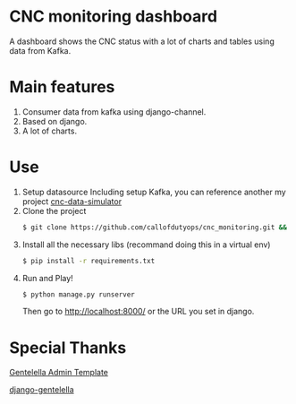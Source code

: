 # CNC monitoring dashboard
A dashboard shows the CNC status with a lot of charts and tables using
data from Kafka.  

# Main features
1. Consumer data from kafka using django-channel.
2. Based on django.
3. A lot of charts.

# Use 
1. Setup datasource
    Including setup Kafka, you can reference another my project 
    [cnc-data-simulator](https://github.com/callofdutyops/cnc-data-simulator)
2. Clone the project
    ```bash
    $ git clone https://github.com/callofdutyops/cnc_monitoring.git && cd cnc_monitoring
    ```
3. Install all the necessary libs (recommand doing this in a virtual env)
    ```bash
    $ pip install -r requirements.txt
    ```
4. Run and Play!
    ```bash
    $ python manage.py runserver 
    ```
    Then go to [http://localhost:8000/](http://localhost:8000/) or the URL you
    set in django.

# Special Thanks
[Gentelella Admin Template](https://github.com/puikinsh/gentelella)

[django-gentelella](https://github.com/GiriB/django-gentelella)
